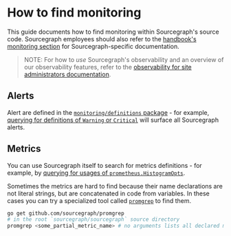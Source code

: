 # How to find monitoring

This guide documents how to find monitoring within Sourcegraph's source code.
Sourcegraph employees should also refer to the [handbook's monitoring section](https://about.sourcegraph.com/handbook/engineering/observability/monitoring) for Sourcegraph-specific documentation.

> NOTE: For how to *use* Sourcegraph's observability and an overview of our observability features, refer to the [observability for site administrators documentation](../../admin/observability/index.md).

## Alerts

Alert are defined in the [`monitoring/definitions` package](https://k8s.sgdev.org/github.com/sourcegraph/sourcegraph/-/tree/monitoring/definitions) - for example, [querying for definitions of `Warning` or `Critical`](https://sourcegraph.com/search?q=repo:%5Egithub%5C.com/sourcegraph/sourcegraph%24+file:monitoring/definitions+Warning:+:%5B_%5Cn%5D+OR+Critical:+:%5B_%5Cn%5D&patternType=structural) will surface all Sourcegraph alerts.

## Metrics

You can use Sourcegraph itself to search for metrics definitions - for example, by [querying for usages of `prometheus.HistogramOpts`](https://sourcegraph.com/search?q=repo:%5Egithub%5C.com/sourcegraph/sourcegraph%24+prometheus.HistogramOpts%7B+:%5B_%5D+%7D+&patternType=structural).

Sometimes the metrics are hard to find because their name declarations are not literal strings, but are concatenated in code from variables.
In these cases you can try a specialized tool called [`promgrep`](https://github.com/sourcegraph/promgrep) to find them.

```sh
go get github.com/sourcegraph/promgrep
# in the root `sourcegraph/sourcegraph` source directory
promgrep <some_partial_metric_name> # no arguments lists all declared metrics
```

